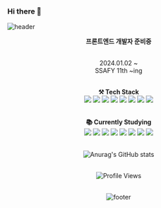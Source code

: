 ### Hi there 👋

<!--
**jhpark0323/jhpark0323** is a ✨ _special_ ✨ repository because its `README.md` (this file) appears on your GitHub profile.

Here are some ideas to get you started:

- 🔭 I’m currently working on ...
- 🌱 I’m currently learning ...
- 👯 I’m looking to collaborate on ...
- 🤔 I’m looking for help with ...
- 💬 Ask me about ...
- 📫 How to reach me: ...
- 😄 Pronouns: ...
- ⚡ Fun fact: ...
-->

<!-- 헤더 -->
![header](https://capsule-render.vercel.app/api?type=waving&color=gradient&height=200&section=header&text=Welcome&fontSize=80)

<div align="center">
  
  <!-- 소개 -->
  <strong>프론트엔드 개발자 준비중</strong> 
  <br/><br/>
  
  2024.01.02 ~ <br/>
  SSAFY 11th ~ing
  <br/><br/>
  
  <!-- 기술 스택 -->
  <strong>⚒️ Tech Stack</strong>
  <br/>
  <img src="https://img.shields.io/badge/Python-3766AB?style=flat-square&logo=Python&logoColor=white"/> 
  <img src="https://img.shields.io/badge/HTML5-E34F26?style=flat-square&logo=HTML5&logoColor=white"/>
  <img src="https://img.shields.io/badge/CSS3-1572B6?style=flat-square&logo=CSS3&logoColor=white"/> 
  <img src="https://img.shields.io/badge/JavaScript-F7DF1E?style=flat-square&logo=JavaScript&logoColor=white"/> 
  <img src="https://img.shields.io/badge/Node.js-339933?style=flat-square&logo=Node.js&logoColor=white"/>
  <img src="https://img.shields.io/badge/Vue.js-4FC08D?style=flat-square&logo=Vue.js&logoColor=white">
  <img src="https://img.shields.io/badge/React-61DAFB?style=flat-square&logo=React&logoColor=white">
  <img src="https://img.shields.io/badge/Django-092E20?style=flat-square&logo=Django&logoColor=white"/>
  <br/><br/>
  
  <!-- 공부중 -->
  <strong>📚 Currently Studying</strong>
  <br/>
  <img src="https://img.shields.io/badge/Python-3766AB?style=for-the-badge&logo=Python&logoColor=white"/> 
  <img src="https://img.shields.io/badge/HTML5-E34F26?style=for-the-badge&logo=HTML5&logoColor=white"/>
  <img src="https://img.shields.io/badge/CSS3-1572B6?style=for-the-badge&logo=CSS3&logoColor=white"/> 
  <img src="https://img.shields.io/badge/JavaScript-F7DF1E?style=for-the-badge&logo=JavaScript&logoColor=white"/> 
  <img src="https://img.shields.io/badge/Node.js-339933?style=for-the-badge&logo=Node.js&logoColor=white"/>
  <img src="https://img.shields.io/badge/Vue.js-4FC08D?style=for-the-badge&logo=Vue.js&logoColor=white">
  <img src="https://img.shields.io/badge/React-61DAFB?style=for-the-badge&logo=React&logoColor=white">
  <img src="https://img.shields.io/badge/Django-092E20?style=for-the-badge&logo=Django&logoColor=white"/>
  <br/><br/>

  <!-- GitHub 통계 -->
  ![Anurag's GitHub stats](https://github-readme-stats.vercel.app/api?username=jhpark0323&show_icons=true&theme=radical)
  <br/><br/>

  <!-- 프로필 뷰 카운트 -->
  ![Profile Views](https://komarev.com/ghpvc/?username=jhpark0323&color=brightgreen)
  <br/><br/>

  <!-- 푸터 -->
  ![footer](https://capsule-render.vercel.app/api?type=waving&color=gradient&height=100&section=footer)

</div>
